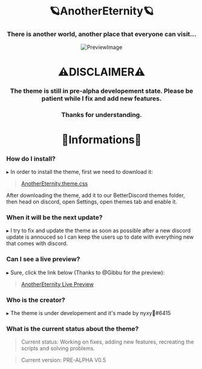 <div align="center"> 

# 🪐AnotherEternity🪐

### There is another world, another place that everyone can visit...
![PreviewImage](https://github.com/xy-nyxy/AnotherEternity/blob/main/preview/Preview1.png)

# ⚠️DISCLAIMER⚠️

</div>

<h3 align="center">The theme is still in pre-alpha developement state. Please be patient while I fix and add new features.</h3>
<h3 align="center">Thanks for understanding.</h3>

<div align="center">

# 🌠Informations🌠

</div>

### How do I install?

▸ In order to install the theme, first we need to download it: 
> <div><a href="https://downgit.github.io/#/home?url=https:%2F%2Fgithub.com%2Fxy-nyxy%2FAnotherEternity%2Fblob%2Fmain%2FAnotherEternity.theme.css" target="_blank">AnotherEternity.theme.css</a></div>
After downloading the theme, add it to our BetterDiscord themes folder, then head on discord, open Settings, open themes tab and enable it.

### When it will be the next update?

▸ I try to fix and update the theme as soon as possible after a new discord update is annouced so I can keep the users up to date with everything new that comes with discord.

### Can I see a live preview?

▸ Sure, click the link below (Thanks to @Gibbu for the preview):
> <div><a href="https://gibbu.github.io/ThemePreview/?file=https://xy-nyxy.github.io/AnotherEternity/source.css" target="_blank">AnotherEternity Live Preview</a></div>

### Who is the creator?

▸ The theme is under developement and it's made by nyxy🖤#6415

### What is the current status about the theme?

> Current status: Working on fixes, adding new features, recreating the scripts and solving problems.

> Current version: PRE-ALPHA V0.5

